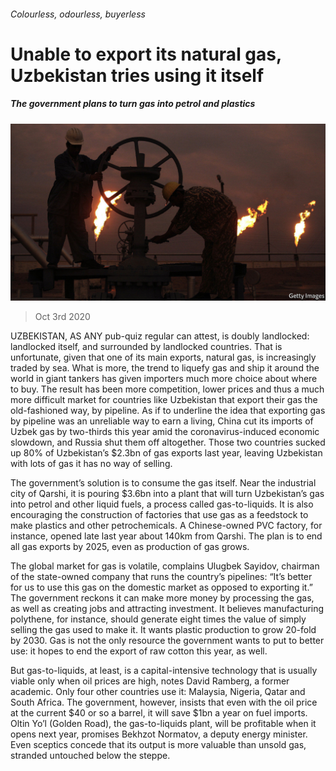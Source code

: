 ###### Colourless, odourless, buyerless

# Unable to export its natural gas, Uzbekistan tries using it itself 

##### The government plans to turn gas into petrol and plastics 

![image](images/20201003_ASP501.jpg) 

> Oct 3rd 2020 


UZBEKISTAN, AS ANY pub-quiz regular can attest, is doubly landlocked: landlocked itself, and surrounded by landlocked countries. That is unfortunate, given that one of its main exports, natural gas, is increasingly traded by sea. What is more, the trend to liquefy gas and ship it around the world in giant tankers has given importers much more choice about where to buy. The result has been more competition, lower prices and thus a much more difficult market for countries like Uzbekistan that export their gas the old-fashioned way, by pipeline. As if to underline the idea that exporting gas by pipeline was an unreliable way to earn a living, China cut its imports of Uzbek gas by two-thirds this year amid the coronavirus-induced economic slowdown, and Russia shut them off altogether. Those two countries sucked up 80% of Uzbekistan’s $2.3bn of gas exports last year, leaving Uzbekistan with lots of gas it has no way of selling.


The government’s solution is to consume the gas itself. Near the industrial city of Qarshi, it is pouring $3.6bn into a plant that will turn Uzbekistan’s gas into petrol and other liquid fuels, a process called gas-to-liquids. It is also encouraging the construction of factories that use gas as a feedstock to make plastics and other petrochemicals. A Chinese-owned PVC factory, for instance, opened late last year about 140km from Qarshi. The plan is to end all gas exports by 2025, even as production of gas grows.



The global market for gas is volatile, complains Ulugbek Sayidov, chairman of the state-owned company that runs the country’s pipelines: “It’s better for us to use this gas on the domestic market as opposed to exporting it.” The government reckons it can make more money by processing the gas, as well as creating jobs and attracting investment. It believes manufacturing polythene, for instance, should generate eight times the value of simply selling the gas used to make it. It wants plastic production to grow 20-fold by 2030. Gas is not the only resource the government wants to put to better use: it hopes to end the export of raw cotton this year, as well.


But gas-to-liquids, at least, is a capital-intensive technology that is usually viable only when oil prices are high, notes David Ramberg, a former academic. Only four other countries use it: Malaysia, Nigeria, Qatar and South Africa. The government, however, insists that even with the oil price at the current $40 or so a barrel, it will save $1bn a year on fuel imports. Oltin Yo’l (Golden Road), the gas-to-liquids plant, will be profitable when it opens next year, promises Bekhzot Normatov, a deputy energy minister. Even sceptics concede that its output is more valuable than unsold gas, stranded untouched below the steppe.

